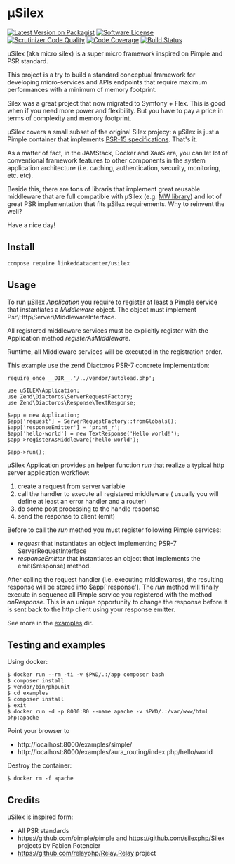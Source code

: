 µSilex
======

[![Latest Version on Packagist](https://img.shields.io/packagist/v/linkeddatacenter/uSilex.svg?style=flat-square)](https://packagist.org/packages/linkeddatacenter/usilex)
[![Software License](https://img.shields.io/badge/license-MIT-brightgreen.svg?style=flat-square)](LICENSE)
[![Scrutinizer Code Quality](https://scrutinizer-ci.com/g/linkeddatacenter/uSilex/badges/quality-score.png?b=master)](https://scrutinizer-ci.com/g/linkeddatacenter/uSilex/?branch=master)
[![Code Coverage](https://scrutinizer-ci.com/g/linkeddatacenter/uSilex/badges/coverage.png?b=master)](https://scrutinizer-ci.com/g/linkeddatacenter/uSilex/?branch=master)
[![Build Status](https://scrutinizer-ci.com/g/linkeddatacenter/uSilex/badges/build.png?b=master)](https://scrutinizer-ci.com/g/linkeddatacenter/uSilex/build-status/master)

µSilex (aka micro silex) is a super micro framework inspired on Pimple and PSR standard.

This project is a try to build a standard conceptual framework for developing micro-services and
APIs endpoints that require maximum performances with a minimum of memory footprint.


Silex was a great project that now migrated to Symfony + Flex. This is good when if you need more power and flexibility. But you have to pay a price in terms of complexity and memory footprint.

µSilex covers a small subset of the original Silex projecy: a µSilex is just a Pimple container that implements [PSR-15 specifications](https://www.php-fig.org/psr/psr-15/). That's it. 


As a matter of fact, in the JAMStack, Docker and XaaS era, you can let lot of conventional framework features to other components in the system application architecture (i.e. caching, authentication, security, monitoring, etc. etc). 

Beside this, there are tons of libraris that implement great reusable middleware that are full compatible with µSilex (e.g. [MW library](https://github.com/middlewares/psr15-middlewares)) and lot of great PSR implementation that fits µSilex requirements. Why to reinvent the well?


Have a nice day!

## Install

`compose require linkeddatacenter/usilex`

## Usage

To run µSilex *Application* you require to register at least a Pimple service that instantiates  a *Middleware* object. The object must implement Psr\Http\Server\MiddlewareInterface. 

All registered middleware services must be explicitly register with the Application method *registerAsMiddleware*. 

Runtime, all Middleware services will be executed in the registration order.

This example use the zend Diactoros PSR-7 concrete implementation:

```
require_once __DIR__.'/../vendor/autoload.php';

use uSILEX\Application;
use Zend\Diactoros\ServerRequestFactory;
use Zend\Diactoros\Response\TextResponse;

$app = new Application;
$app['request'] = ServerRequestFactory::fromGlobals();
$app['responseEmitter'] = 'print_r';
$app['hello-world'] = new TextResponse('Hello world!');
$app->registerAsMiddleware('hello-world');

$app->run();
```


µSilex Application provides an helper function *run* that realize a typical http server application workflow:

1. create a request from server variable
2. call the handler to execute all registered middleware ( usually you will define at least an error handler and a router)
3. do some post processing to the handle response
3. send the response to client (emit)

Before to call the *run* method you must register following Pimple services:

- *request*  that instantiates an object implementing PSR-7 ServerRequestInterface 
- *responseEmitter*  that instantiates an object that implements the emit($response) method.  

After calling the request  handler (i.e. executing middlewares), the resulting response will be stored into  $app['response']. The *run* method will finally execute in sequence all Pimple service you registered with the method *onResponse*.
This is an unique opportunity to change the response before it is sent back to the http client using your response emitter.


See more in the [examples](examples/README.md) dir.


## Testing and examples

Using docker:

	$ docker run --rm -ti -v $PWD/.:/app composer bash
	$ composer install
	$ vendor/bin/phpunit
	$ cd examples
	$ composer install
	$ exit
	$ docker run -d -p 8000:80 --name apache -v $PWD/.:/var/www/html php:apache

Point your browser to

- http://localhost:8000/examples/simple/
- http://localhost:8000/examples/aura_routing/index.php/hello/world

Destroy the container:

	$ docker rm -f apache


## Credits

µSilex is inspired form:

- All PSR standards
- https://github.com/pimple/pimple and https://github.com/silexphp/Silex projects by Fabien Potencier
- https://github.com/relayphp/Relay.Relay project
